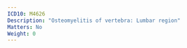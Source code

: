 ```yaml
---
ICD10: M4626
Description: "Osteomyelitis of vertebra: Lumbar region"
Matters: No
Weight: 0
---
```


